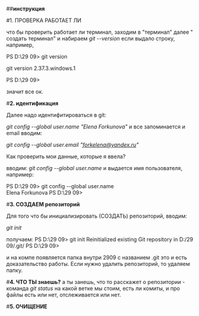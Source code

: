 ##**инструкция**

#1. ПРОВЕРКА РАБОТАЕТ ЛИ

что бы проверить работает ли терминал,
заходим в "терминал" далее " создать терминал" 
и набираем *git --version*
если выдало строку, например,

PS D:\29 09> git version

git version 2.37.3.windows.1

PS D:\29 09> 

значит все ок.

#**2. идентификация**

Далее надо идентифитироваться в git:

*git config --global user.name "Elena Forkunova"*
и все запоминается
и email вводим:

*git config --global user.email "forkelena@yandex.ru"*

Как проверить мои данные, которые я ввела? 

вводим:
*git config --global user.name*
и выдается имя пользователя, например:

PS D:\29 09> git config --global user.name                       
Elena Forkunova
PS D:\29 09> 

#**3. СОЗДАЕМ репозиторий**

Для того что бы инициализировать (СОЗДАТЬ) репозиторий, вводим:

*git init*

получаем:
PS D:\29 09> git init
Reinitialized existing Git repository in D:/29 09/.git/
PS D:\29 09>
  
и на компе появляется папка внутри 2909 с названием .git
это и есть доказательство работы.
Если нужно удалить репозиторий, то удаляем папку.

#**4. ЧТО ТЫ знаешь?**
а ты занешь, что то расскажет
 о репозитории - команда *git status*
на какой ветке мы стоим, есть ли комиты, и про файлы есть или нет, отслеживается или нет.

#**5. ОЧИЩЕНИЕ**

